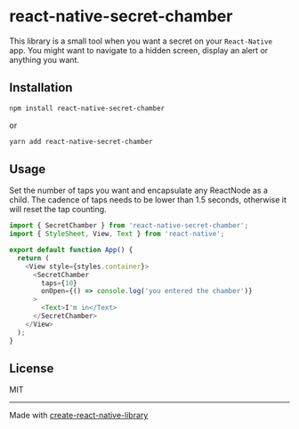 # react-native-secret-chamber

This library is a small tool when you want a secret on your `React-Native` app. You might want to navigate to a hidden screen, display an alert or anything you want.

## Installation

```sh
npm install react-native-secret-chamber
```
or
```sh
yarn add react-native-secret-chamber
```

## Usage

Set the number of taps you want and encapsulate any ReactNode as a child. The cadence of taps needs to be lower than 1.5 seconds, otherwise it will reset the tap counting.

```js
import { SecretChamber } from 'react-native-secret-chamber';
import { StyleSheet, View, Text } from 'react-native';

export default function App() {
  return (
    <View style={styles.container}>
      <SecretChamber
        taps={10}
        onOpen={() => console.log('you entered the chamber')}
      >
        <Text>I'm in</Text>
      </SecretChamber>
    </View>
  );
}

```

## License

MIT

---

Made with [create-react-native-library](https://github.com/callstack/react-native-builder-bob)
